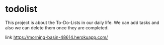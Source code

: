 # todolist
This project is about the To-Do-Lists in our daily life.
We can add tasks and also we can delete them once they are completed.

link https://morning-basin-48614.herokuapp.com/
